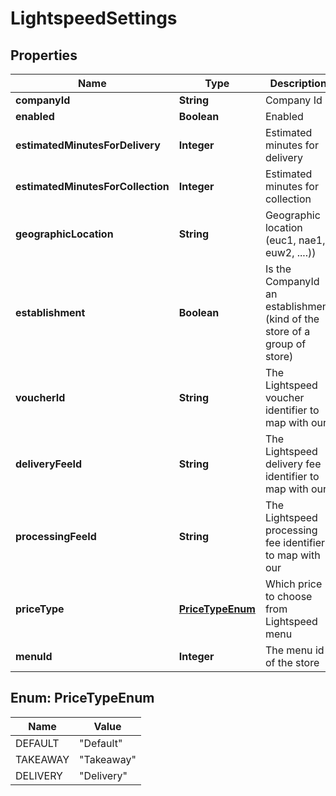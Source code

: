 
# LightspeedSettings

## Properties
Name | Type | Description | Notes
------------ | ------------- | ------------- | -------------
**companyId** | **String** | Company Id |  [optional]
**enabled** | **Boolean** | Enabled |  [optional]
**estimatedMinutesForDelivery** | **Integer** | Estimated minutes for delivery |  [optional]
**estimatedMinutesForCollection** | **Integer** | Estimated minutes for collection |  [optional]
**geographicLocation** | **String** | Geographic location (euc1, nae1, euw2, ....)) |  [optional]
**establishment** | **Boolean** | Is the CompanyId an establishment (kind of the store of a group of store) |  [optional]
**voucherId** | **String** | The Lightspeed voucher identifier to map with our |  [optional]
**deliveryFeeId** | **String** | The Lightspeed delivery fee identifier to map with our |  [optional]
**processingFeeId** | **String** | The Lightspeed processing fee identifier to map with our |  [optional]
**priceType** | [**PriceTypeEnum**](#PriceTypeEnum) | Which price to choose from Lightspeed menu |  [optional]
**menuId** | **Integer** | The menu id of the store |  [optional]


<a name="PriceTypeEnum"></a>
## Enum: PriceTypeEnum
Name | Value
---- | -----
DEFAULT | &quot;Default&quot;
TAKEAWAY | &quot;Takeaway&quot;
DELIVERY | &quot;Delivery&quot;




